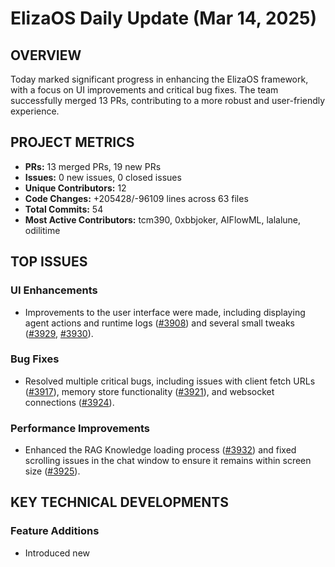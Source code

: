 # ElizaOS Daily Update (Mar 14, 2025)

## OVERVIEW 
Today marked significant progress in enhancing the ElizaOS framework, with a focus on UI improvements and critical bug fixes. The team successfully merged 13 PRs, contributing to a more robust and user-friendly experience.

## PROJECT METRICS
- **PRs:** 13 merged PRs, 19 new PRs
- **Issues:** 0 new issues, 0 closed issues
- **Unique Contributors:** 12
- **Code Changes:** +205428/-96109 lines across 63 files
- **Total Commits:** 54
- **Most Active Contributors:** tcm390, 0xbbjoker, AIFlowML, lalalune, odilitime

## TOP ISSUES
### UI Enhancements
- Improvements to the user interface were made, including displaying agent actions and runtime logs ([#3908](https://github.com/elizaos/eliza/pull/3908)) and several small tweaks ([#3929](https://github.com/elizaos/eliza/pull/3929), [#3930](https://github.com/elizaos/eliza/pull/3930)).

### Bug Fixes
- Resolved multiple critical bugs, including issues with client fetch URLs ([#3917](https://github.com/elizaos/eliza/pull/3917)), memory store functionality ([#3921](https://github.com/elizaos/eliza/pull/3921)), and websocket connections ([#3924](https://github.com/elizaos/eliza/pull/3924)). 

### Performance Improvements
- Enhanced the RAG Knowledge loading process ([#3932](https://github.com/elizaos/eliza/pull/3932)) and fixed scrolling issues in the chat window to ensure it remains within screen size ([#3925](https://github.com/elizaos/eliza/pull/3925)).

## KEY TECHNICAL DEVELOPMENTS
### Feature Additions
- Introduced new